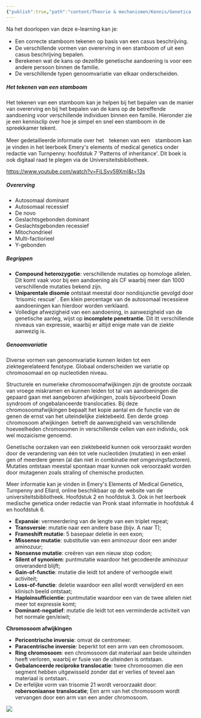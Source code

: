 ```yaml
---
{"publish":true,"path":"content/Theorie & mechanismen/Kennis/Genetica - de basis.md","permalink":"/content/theorie-and-mechanismen/kennis/genetica-de-basis/"}
---
```


Na het doorlopen van deze e-learning kan je:
- Een correcte stamboom tekenen op basis van een casus beschrijving.　
- De verschillende vormen van overerving in een stamboom of uit een casus beschrijving bepalen.
- Berekenen wat de kans op dezelfde genetische aandoening is voor een andere persoon binnen de familie.
- De verschillende typen genoomvariatie van elkaar onderscheiden.

##### Het tekenen van een stamboom
Het tekenen van een stamboom kan je helpen bij het bepalen van de manier van overerving en bij het bepalen van de kans op de betreffende aandoening voor verschillende individuen binnen een familie. Hieronder zie je een kennisclip over hoe je simpel en snel een stamboom in de spreekkamer tekent.

Meer gedetailleerde informatie over het　tekenen van een　stamboom kan je vinden in het leerboek Emery's elements of medical genetics onder redactie van Turnpenny: hoofdstuk 7 'Patterns of inheritance'. Dit boek is ook digitaal raad te plegen via de Universiteitsbibliotheek.

https://www.youtube.com/watch?v=FiLSvv59XmI&t=13s

##### Overerving
- Autosomaal dominant
- Autosomaal recessief
- De novo
- Geslachtsgebonden dominant
- Geslachtsgebonden recessief
- Mitochondrieel
- Multi-factiorieel
- Y-gebonden

##### Begrippen
- **Compound heterozygotie**: verschillende mutaties op homologe allelen. Dit komt vaak voor bij een aandoening als CF waarbij meer dan 1000 verschillende mutaties bekend zijn.
- **Uniparentale disomie** ontstaat meestal door nondisjunctie gevolgd door ‘trisomic rescue’ . Een klein percentage van de autosomaal recessieve aandoeningen kan hierdoor worden verklaard.
- Volledige afwezigheid van een aandoening, in aanwezigheid van de genetische aanleg, wijst op **incomplete penetrantie**. Dit itt verschillende niveaus van expressie, waarbij er altijd enige mate van de ziekte aanwezig is.

##### Genoomvariatie
Diverse vormen van genoomvariatie kunnen leiden tot een ziektegerelateerd fenotype. Globaal onderscheiden we variatie op chromosomaal en op nucleotiden niveau.

Structurele en numerieke chromosoomafwijkingen zijn de grootste oorzaak van vroege miskramen en kunnen leiden tot tal van aandoeningen die gepaard gaan met aangeboren afwijkingen, zoals bijvoorbeeld Down syndroom of ongebalanceerde translocaties. Bij deze chromosoomafwijkingen bepaalt het kopie aantal en de functie van de genen de ernst van het uiteindelijke ziektebeeld. Een derde groep chromosoom afwijkingen  betreft de aanwezigheid van verschillende hoeveelheden chromosomen in verschillende cellen van _een_ individu, ook wel mozaicisme genoemd.  

Genetische oorzaken van een ziektebeeld kunnen ook veroorzaakt worden door de verandering van één tot vele nucleotiden (mutaties) in een enkel gen of meerdere genen (al dan niet in combinatie met omgevingsfactoren). Mutaties ontstaan meestal spontaan maar kunnen ook veroorzaakt worden door mutagenen zoals straling of chemische producten.

Meer informatie kan je vinden in Emery's Elements of Medical Genetics, Turnpenny and Ellard, online beschikbaar op de website van de universiteitsbibliotheek. Hoofdstuk 2 en hoofdstuk 3. Ook in het leerboek medische genetica onder redactie van Pronk staat informatie in hoofdstuk 4 en hoofdstuk 6.

- **Expansie**: vermeerdering van de lengte van een triplet repeat;
- **Transversie**: mutatie naar een andere base (bijv. A naar T);
- **Frameshift mutatie**: 5 basepaar deletie in een exon;
- **Missense mutatie**: substitutie van een aminozuur door een ander aminozuur;
- **Nonsense mutatie**: creëren van een nieuw stop codon;
- **Silent of synoniem**: puntmutatie waardoor het gecodeerde aminozuur onveranderd blijft;
- **Gain-of-functie**: mutatie die leidt tot andere of verhoogde eiwit activiteit;
- **Loss-of-functie**: deletie waardoor een allel wordt verwijderd en een klinisch beeld ontstaat;
- **Haploinsufficientie**: puntmutatie waardoor een van de twee allelen niet meer tot expressie komt;
- **Dominant-negatief**: mutatie die leidt tot een verminderde activiteit van het normale gen/eiwit;

**Chromosoom afwijkingen**
- **Pericentrische inversie**: omvat de centromeer.
- **Paracentrische inversie**: beperkt tot een arm van een chromosoom.
- **Ring chromosoom**: een chromosoom dat materiaal aan beide uiteinden heeft verloren, waarbij er fusie van de uiteinden is ontstaan.
- **Gebalanceerde reciproke translocatie**: twee chromosomen die een segment hebben uitgewisseld zonder dat er verlies of teveel aan materiaal is ontstaan..
- De erfelijke vorm van trisomie 21 wordt veroorzaakt door: **robersoniaanse translocatie**; Een arm van het chromosoom wordt vervangen door een arm van een ander chromosoom.



![](https://i.imgur.com/hltnQ7a.png)
